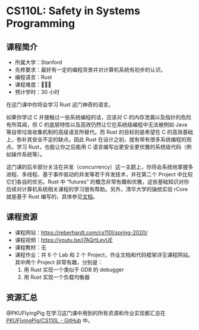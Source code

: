 # CS110L: Safety in Systems Programming

## 课程简介

- 所属大学：Stanford
- 先修要求：最好有一定的编程背景并对计算机系统有初步的认识。
- 编程语言：Rust
- 课程难度：🌟🌟🌟
- 预计学时：30 小时

在这门课中你将会学习 Rust 这门神奇的语言。

如果你学过 C 并接触过一些系统编程的话，应该对 C 的内存泄漏以及指针的危险有所耳闻，但 C 的底层特性以及高效仍然让它在系统级编程中无法被例如 Java 等自带垃圾收集机制的高级语言所替代。而 Rust 的目标则是希望在 C 的高效基础上，弥补其安全不足的缺点。因此 Rust 在设计之初，就有带有很多系统编程的观点。学习 Rust，也能让你之后能用 C 语言编写出更安全更优雅的系统级代码（例如操作系统等）。

这门课的后半部分关注在并发（concurrency）这一主题上，你将会系统地掌握多进程、多线程、基于事件驱动的并发等若干并发技术，并在第二个 Project 中比较它们各自的优劣。Rust 中 “futures” 的概念非常有趣和优雅，这些基础知识对你后续对计算机系统相关课程的学习很有帮助。另外，清华大学的操统实验 rCore 就是基于 Rust 编写的，具体参见[文档](https://rcore-os.github.io/rCore-Tutorial-Book-v3/index.html)。

## 课程资源

- 课程网站：<https://reberhardt.com/cs110l/spring-2020/>
- 课程视频：<https://youtu.be/j7AQrtLevUE>
- 课程教材：无
- 课程作业：共 6 个 Lab 和 2 个 Project，作业文档和代码框架详见课程网站。其中两个 Project 非常有趣，分别是：
  1. 用 Rust 实现一个类似于 GDB 的 debugger
  2. 用 Rust 实现一个负载均衡器

## 资源汇总

@PKUFlyingPig 在学习这门课中用到的所有资源和作业实现都汇总在 [PKUFlyingPig/CS110L - GitHub](https://github.com/PKUFlyingPig/CS110L) 中。
